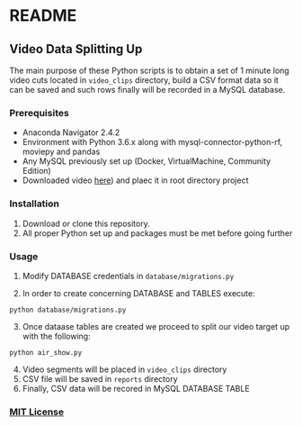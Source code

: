 # README

## Video Data Splitting Up

The main purpose of these Python scripts is to obtain a set of 1 minute long video cuts located in `video_clips` directory, build a CSV format data so it can be saved and such rows finally will be recorded in a MySQL database.

### Prerequisites

- Anaconda Navigator 2.4.2
- Environment with Python 3.6.x along with mysql-connector-python-rf, moviepy and pandas
- Any MySQL previously set up (Docker, VirtualMachine, Community Edition)
- Downloaded video [here](https://www.dropbox.com/sh/782f7a0hmw3mn59/AADcJpRoFB0IIfi7-nR-7Eifa?dl=0)) and plaec it in root directory project

### Installation

1. Download or clone this repository.
2. All proper Python set up and packages must be met before going further

### Usage

1. Modify DATABASE credentials in `database/migrations.py`

2. In order to create concerning DATABASE and TABLES execute:

```shell
python database/migrations.py
```

3. Once dataase tables are created we proceed to split our video target up with the following:

```shell
python air_show.py
```

4. Video segments will be placed in `video_clips` directory
5. CSV file will be saved in `reports` directory
6. Finally, CSV data will be recored in MySQL DATABASE TABLE

### [MIT License](https://github.com/juan-carrillo/video-handling/blob/main/LICENSE)